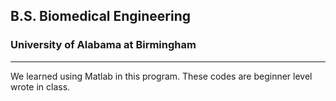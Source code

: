 ## B.S. Biomedical Engineering
### University of Alabama at Birmingham
---
We learned using Matlab in this program. These codes are beginner level wrote in class.
